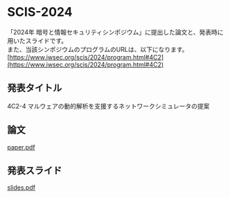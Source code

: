 # SCIS-2024
「2024年 暗号と情報セキュリティシンポジウム」に提出した論文と、発表時に用いたスライドです。  
また、当該シンポジウムのプログラムのURLは、以下になります。  
[https://www.iwsec.org/scis/2024/program.html#4C2](https://www.iwsec.org/scis/2024/program.html#4C2)

## 発表タイトル
4C2-4 マルウェアの動的解析を支援するネットワークシミュレータの提案

## 論文
[paper.pdf](./paper.pdf)

## 発表スライド
[slides.pdf](./slides.pdf)